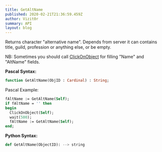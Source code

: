 ```yaml
---
title: GetAltName
published: 2020-02-21T21:36:59.459Z
author: Vizit0r
summary: API
layout: blog
---
```


 

Returns character "alternative name". Depends from server it can contains title, guild, profession or anything else, or be empty.

NB: Sometimes you should call [ClickOnObject](../ClickOnObject) for filling "Name" and "AltName" fields.

**Pascal Syntax:**

```pascal
function GetAltName(ObjID : Cardinal) : String;
```
Pascal Example:
```pascal
fAltName := GetAltName(Self);
if fAltName = '' then
begin
  ClickOnObject(Self);
  wait(500);
  fAltName := GetAltName(Self);
end;
```

**Python Syntax:**
```python
def GetAltName(ObjectID): --> string
```